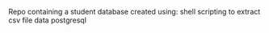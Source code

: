 Repo containing a student database created using:
shell scripting to extract csv file data
postgresql
